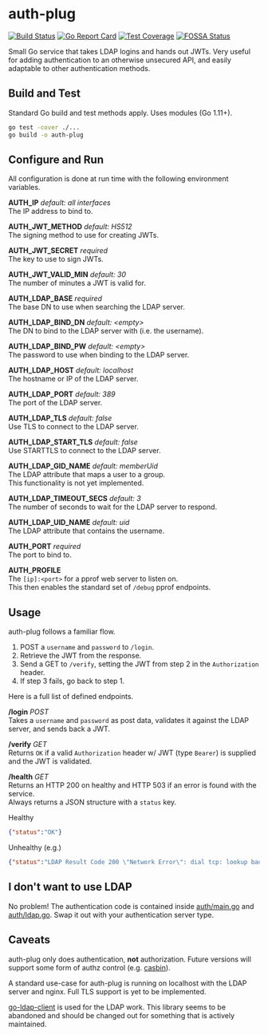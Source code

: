 auth-plug
===

[![Build Status][travis-badge]][travis]
[![Go Report Card][goreport-badge]][goreport]
[![Test Coverage][coverage]][codeclimate]
[![FOSSA Status][fossa-badge]][fossa]

[travis-badge]: https://travis-ci.org/mjslabs/auth-plug.svg?branch=master
[travis]: https://travis-ci.org/mjslabs/auth-plug
[goreport-badge]: https://goreportcard.com/badge/github.com/mjslabs/auth-plug
[goreport]: https://goreportcard.com/report/github.com/mjslabs/auth-plug
[coverage]: https://api.codeclimate.com/v1/badges/4976c6d311f5c4ac37c4/test_coverage
[codeclimate]: https://codeclimate.com/github/mjslabs/auth-plug/test_coverage
[fossa-badge]: https://app.fossa.com/api/projects/git%2Bgithub.com%2Fmjslabs%2Fauth-plug.svg?type=shield
[fossa]: https://app.fossa.com/projects/git%2Bgithub.com%2Fmjslabs%2Fauth-plug?ref=badge_shield

Small Go service that takes LDAP logins and hands out JWTs. Very useful for adding
authentication to an otherwise unsecured API, and easily adaptable to other authentication methods.

Build and Test
---

Standard Go build and test methods apply. Uses modules (Go 1.11+).

```bash
go test -cover ./...
go build -o auth-plug
```

Configure and Run
---

All configuration is done at run time with the following environment variables.

**AUTH_IP** _default: all interfaces_  
The IP address to bind to.

**AUTH_JWT_METHOD** _default: HS512_  
The signing method to use for creating JWTs.

**AUTH_JWT_SECRET** _required_  
The key to use to sign JWTs.

**AUTH_JWT_VALID_MIN** _default: 30_  
The number of minutes a JWT is valid for.

**AUTH_LDAP_BASE** _required_  
The base DN to use when searching the LDAP server.

**AUTH_LDAP_BIND_DN** _default: \<empty\>_  
The DN to bind to the LDAP server with (i.e. the username).

**AUTH_LDAP_BIND_PW** _default: \<empty\>_  
The password to use when binding to the LDAP server.

**AUTH_LDAP_HOST** _default: localhost_  
The hostname or IP of the LDAP server.

**AUTH_LDAP_PORT** _default: 389_  
The port of the LDAP server.

**AUTH_LDAP_TLS** _default: false_  
Use TLS to connect to the LDAP server.

**AUTH_LDAP_START_TLS** _default: false_  
Use STARTTLS to connect to the LDAP server.

**AUTH_LDAP_GID_NAME** _default: memberUid_  
The LDAP attribute that maps a user to a group.  
This functionality is not yet implemented.

**AUTH_LDAP_TIMEOUT_SECS** _default: 3_  
The number of seconds to wait for the LDAP server to respond.

**AUTH_LDAP_UID_NAME** _default: uid_  
The LDAP attribute that contains the username.

**AUTH_PORT** _required_  
The port to bind to.

**AUTH_PROFILE**  
The `[ip]:<port>` for a pprof web server to listen on.  
This then enables the standard set of `/debug` pprof endpoints.

Usage
---

auth-plug follows a familiar flow.

1. POST a `username` and `password` to `/login`.
2. Retrieve the JWT from the response.
3. Send a GET to `/verify`, setting the JWT from step 2 in the `Authorization` header.
4. If step 3 fails, go back to step 1.

Here is a full list of defined endpoints.

**/login** _POST_  
Takes a `username` and `password` as post data, validates it against the LDAP server, and sends back a JWT.

**/verify** _GET_  
Returns `OK` if a valid `Authorization` header w/ JWT (type `Bearer`) is supplied and the JWT is validated.

**/health** _GET_  
Returns an HTTP 200 on healthy and HTTP 503 if an error is found with the service.  
Always returns a JSON structure with a `status` key.

Healthy

```JSON
{"status":"OK"}
```

Unhealthy (e.g.)

```JSON
{"status":"LDAP Result Code 200 \"Network Error\": dial tcp: lookup bad.examplehost.com: no such host"}
```

I don't want to use LDAP
---

No problem! The authentication code is contained inside [auth/main.go](auth/main.go) and [auth/ldap.go](auth/ldap.go). Swap it out with your authentication server type.

Caveats
---

auth-plug only does authentication, **not** authorization. Future versions will support some form of authz control (e.g. [casbin](https://github.com/casbin/casbin)).

A standard use-case for auth-plug is running on localhost with the LDAP server and nginx. Full TLS support is yet to be implemented.

[go-ldap-client](https://github.com/jtblin/go-ldap-client) is used for the LDAP work. This library seems to be abandoned and should be changed out for something that is actively maintained.

